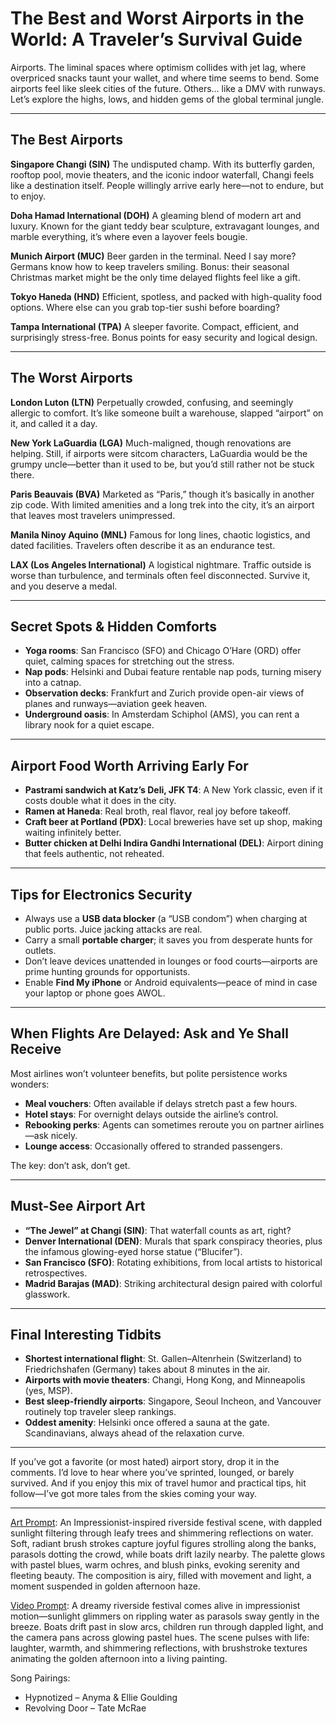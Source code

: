 # The Best and Worst Airports in the World: A Traveler’s Survival Guide

Airports. The liminal spaces where optimism collides with jet lag, where overpriced snacks taunt your wallet, and where time seems to bend. Some airports feel like sleek cities of the future. Others… like a DMV with runways. Let’s explore the highs, lows, and hidden gems of the global terminal jungle.

---

## The Best Airports

**Singapore Changi (SIN)**
The undisputed champ. With its butterfly garden, rooftop pool, movie theaters, and the iconic indoor waterfall, Changi feels like a destination itself. People willingly arrive early here—not to endure, but to enjoy.

**Doha Hamad International (DOH)**
A gleaming blend of modern art and luxury. Known for the giant teddy bear sculpture, extravagant lounges, and marble everything, it’s where even a layover feels bougie.

**Munich Airport (MUC)**
Beer garden in the terminal. Need I say more? Germans know how to keep travelers smiling. Bonus: their seasonal Christmas market might be the only time delayed flights feel like a gift.

**Tokyo Haneda (HND)**
Efficient, spotless, and packed with high-quality food options. Where else can you grab top-tier sushi before boarding?

**Tampa International (TPA)**
A sleeper favorite. Compact, efficient, and surprisingly stress-free. Bonus points for easy security and logical design.

---

## The Worst Airports

**London Luton (LTN)**
Perpetually crowded, confusing, and seemingly allergic to comfort. It’s like someone built a warehouse, slapped “airport” on it, and called it a day.

**New York LaGuardia (LGA)**
Much-maligned, though renovations are helping. Still, if airports were sitcom characters, LaGuardia would be the grumpy uncle—better than it used to be, but you’d still rather not be stuck there.

**Paris Beauvais (BVA)**
Marketed as “Paris,” though it’s basically in another zip code. With limited amenities and a long trek into the city, it’s an airport that leaves most travelers unimpressed.

**Manila Ninoy Aquino (MNL)**
Famous for long lines, chaotic logistics, and dated facilities. Travelers often describe it as an endurance test.

**LAX (Los Angeles International)**
A logistical nightmare. Traffic outside is worse than turbulence, and terminals often feel disconnected. Survive it, and you deserve a medal.

---

## Secret Spots & Hidden Comforts

* **Yoga rooms**: San Francisco (SFO) and Chicago O’Hare (ORD) offer quiet, calming spaces for stretching out the stress.
* **Nap pods**: Helsinki and Dubai feature rentable nap pods, turning misery into a catnap.
* **Observation decks**: Frankfurt and Zurich provide open-air views of planes and runways—aviation geek heaven.
* **Underground oasis**: In Amsterdam Schiphol (AMS), you can rent a library nook for a quiet escape.

---

## Airport Food Worth Arriving Early For

* **Pastrami sandwich at Katz’s Deli, JFK T4**: A New York classic, even if it costs double what it does in the city.
* **Ramen at Haneda**: Real broth, real flavor, real joy before takeoff.
* **Craft beer at Portland (PDX)**: Local breweries have set up shop, making waiting infinitely better.
* **Butter chicken at Delhi Indira Gandhi International (DEL)**: Airport dining that feels authentic, not reheated.

---

## Tips for Electronics Security

* Always use a **USB data blocker** (a “USB condom”) when charging at public ports. Juice jacking attacks are real.
* Carry a small **portable charger**; it saves you from desperate hunts for outlets.
* Don’t leave devices unattended in lounges or food courts—airports are prime hunting grounds for opportunists.
* Enable **Find My iPhone** or Android equivalents—peace of mind in case your laptop or phone goes AWOL.

---

## When Flights Are Delayed: Ask and Ye Shall Receive

Most airlines won’t volunteer benefits, but polite persistence works wonders:

* **Meal vouchers**: Often available if delays stretch past a few hours.
* **Hotel stays**: For overnight delays outside the airline’s control.
* **Rebooking perks**: Agents can sometimes reroute you on partner airlines—ask nicely.
* **Lounge access**: Occasionally offered to stranded passengers.

The key: don’t ask, don’t get.

---

## Must-See Airport Art

* **“The Jewel” at Changi (SIN)**: That waterfall counts as art, right?
* **Denver International (DEN)**: Murals that spark conspiracy theories, plus the infamous glowing-eyed horse statue (“Blucifer”).
* **San Francisco (SFO)**: Rotating exhibitions, from local artists to historical retrospectives.
* **Madrid Barajas (MAD)**: Striking architectural design paired with colorful glasswork.

---

## Final Interesting Tidbits

* **Shortest international flight**: St. Gallen–Altenrhein (Switzerland) to Friedrichshafen (Germany) takes about 8 minutes in the air.
* **Airports with movie theaters**: Changi, Hong Kong, and Minneapolis (yes, MSP).
* **Best sleep-friendly airports**: Singapore, Seoul Incheon, and Vancouver routinely top traveler sleep rankings.
* **Oddest amenity**: Helsinki once offered a sauna at the gate. Scandinavians, always ahead of the relaxation curve.

---

If you’ve got a favorite (or most hated) airport story, drop it in the comments. I’d love to hear where you’ve sprinted, lounged, or barely survived. And if you enjoy this mix of travel humor and practical tips, hit follow—I’ve got more tales from the skies coming your way.

---

[Art Prompt](https://lumaiere.com/?gallery=impressionist9):
An Impressionist-inspired riverside festival scene, with dappled sunlight filtering through leafy trees and shimmering reflections on water. Soft, radiant brush strokes capture joyful figures strolling along the banks, parasols dotting the crowd, while boats drift lazily nearby. The palette glows with pastel blues, warm ochres, and blush pinks, evoking serenity and fleeting beauty. The composition is airy, filled with movement and light, a moment suspended in golden afternoon haze.

[Video Prompt](https://www.tiktok.com/@davelumai/video/7546978584049552670):
A dreamy riverside festival comes alive in impressionist motion—sunlight glimmers on rippling water as parasols sway gently in the breeze. Boats drift past in slow arcs, children run through dappled light, and the camera pans across glowing pastel hues. The scene pulses with life: laughter, warmth, and shimmering reflections, with brushstroke textures animating the golden afternoon into a living painting.

Song Pairings:

* Hypnotized – Anyma & Ellie Goulding  
* Revolving Door – Tate McRae  


